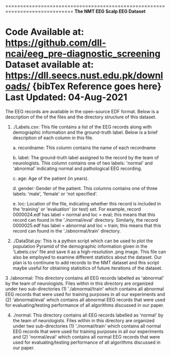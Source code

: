 =============================================================================
            **The NMT EEG Scalp EEG Dataset**

Code Available at: https://github.com/dll-ncai/eeg_pre-diagnostic_screening
Dataset available at: https://dll.seecs.nust.edu.pk/downloads/
{bibTex Reference goes here}
Last Updated: 04-Aug-2021			
=============================================================================

The EEG records are available in the open-source EDF format. Below is a description of the 
of the files and the directory structure of this dataset.

1. ./Labels.csv: This file contains a list of the EEG records along with demographic information 
and the ground-truth label. Below is a brief description of each column in this file.
	
	a. recordname: This column contains the name of each recordname
	
	b. label: The ground-truth label assigned to the record by the team of neurologists. This 
	          column contains one of two labels: 'normal' and 'abnormal' indicating normal and 
			  pathological EEG recording.
			  
	c. age: Age of the patient (in years).
	
	d. gender: Gender of the patient. This columns contains one of three labels: 'male', 'female'
			   or 'not specified'.
	
	e. loc: Location of the file, indicating whether this record is included in the 'training' or
			'evaluation' (or test) set. For example, record 0000024.edf has label = normal and 
			loc = eval; this means that this record can found in the './normal/eval' directory. 
			Similarly, the record 0000025.edf has label = abnormal and loc = train; this means
			that this record can found in the './abnormal/train' directory.
			
2. ./DataStat.py: This is a python script which can be used to plot the population Pyramid of the 
demographic information given in the 'Labels.csv' file and save it as a high-resolution .png 
image. This file can also be employed to examine different statistics about the dataset. Our
plan is to continune to add records to the NMT dataset and this script maybe useful for obtaining
statisitics of future iterations of the dataset.

3 ./abnormal: This directory contains all EEG records labelled as 'abnormal' by the team of neurologists.
Files within in this directory are organized under two sub-directories (1) './abnormal/train' which 
contains all abnormal EEG records that were used for training purposes in all our experiments and
(2) 'abnormal/eval' which contains all abnormal EEG records that were used for evaluating/testing
performance of all algorithms discussed in our paper.

4. ./normal: This directory contains all EEG records labelled as 'normal' by the team of neurologists.
Files within in this directory are organized under two sub-directories (1) './normal/train' which 
contains all normal EEG records that were used for training purposes in all our experiments and
(2) 'normal/eval' which contains all normal EEG records that were used for evaluating/testing
performance of all algorithms discussed in our paper.

